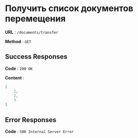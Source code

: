 # Получить список документов перемещения

**URL** : `/documents/transfer`

**Method** : `GET`

## Success Responses

**Code** : `200 OK`

**Content** :

```json
[
    1,
    2,
    3
]
```

## Error Responses

**Code** : `500 Internal Server Error`
